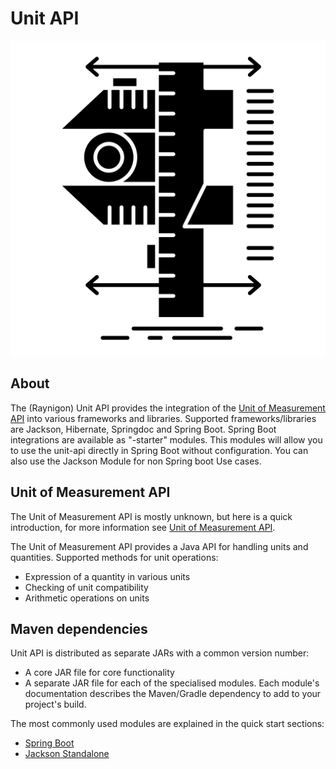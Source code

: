 # Unit API

![](./logo.png)

## About

The (Raynigon) Unit API provides the integration of the [Unit of Measurement API](https://github.com/unitsofmeasurement) into various frameworks and libraries.
Supported frameworks/libraries are Jackson, Hibernate, Springdoc and Spring Boot.
Spring Boot integrations are available as "-starter" modules. 
This modules will allow you to use the unit-api directly in Spring Boot without configuration.
You can also use the Jackson Module for non Spring boot Use cases.

## Unit of Measurement API

The Unit of Measurement API is mostly unknown, but here is a quick introduction, for more information see [Unit of Measurement API](https://unitsofmeasurement.github.io/unit-api/).

The Unit of Measurement API provides a Java API for handling units and quantities.
Supported methods for unit operations:

* Expression of a quantity in various units
* Checking of unit compatibility
* Arithmetic operations on units

## Maven dependencies

Unit API is distributed as separate JARs with a common version number:

* A core JAR file for core functionality
* A separate JAR file for each of the specialised modules. 
Each module's documentation describes the Maven/Gradle dependency to add to your project's build.

The most commonly used modules are explained in the quick start sections:

* [Spring Boot](/quickstart/spring-boot)
* [Jackson Standalone](/quickstart/jackson)